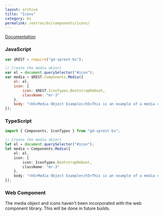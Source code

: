 ```yaml
---
layout: archive
title: "Icons"
category: bs
permalink: /extras/bs/components/icons/
---
```

[Documentation](https://getbootstrap.com/docs/4.4/components/media-object/)

<div id="media"></div>

### JavaScript
```js
var $REST = require("gd-sprest-bs");

// Create the media object
var el = document.querySelector("#icon");
var media = $REST.Components.Media({
    el: el,
    icon: {
        icon: $REST.IconTypes.BootstrapReboot,
        className: "mr-3"
    },
    body: "<h5>Media Object Example</h5>This is an example of a media object."
});
```

### TypeScript

```ts
import { Components, IconTypes } from "gd-sprest-bs";

// Create the media object
let el = document.querySelector("#icon");
let media = Components.Media({
    el: el,
    icon: {
        icon: IconTypes.BootstrapReboot,
        className: "mr-3"
    },
    body: "<h5>Media Object Example</h5>This is an example of a media object."
});
```

### Web Component

The media object and icons haven't been incorporated with the web component library. This will be done in future builds.
<!-- TODO -->

```html
```

<script type="text/javascript" src="https://unpkg.com/gd-sprest-bs/dist/gd-sprest-bs-icons.js"></script>
<script type="text/javascript">
    // Wait for the window to be loaded
    window.addEventListener("load", function() {
        // Add an icon to the target element
        var el = document.querySelector("#media");
        $REST.Components.Media({
            el: el,
            icon: {
                icon: $REST.IconTypes.BootstrapReboot,
                className: "mr-3"
            },
            body: "<h5>Media Object Example</h5>This is an example of a media object."
        });
    });
</script>